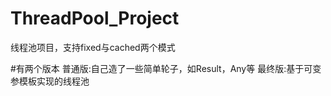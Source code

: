 # ThreadPool_Project
线程池项目，支持fixed与cached两个模式

#有两个版本
普通版:自己造了一些简单轮子，如Result，Any等
最终版:基于可变参模板实现的线程池
